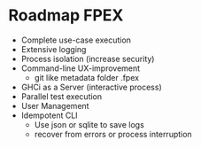 # Roadmap FPEX

* Complete use-case execution
* Extensive logging
* Process isolation (increase security)
* Command-line UX-improvement
  * git like metadata folder .fpex
* GHCi as a Server (interactive process)
* Parallel test execution
* User Management
* Idempotent CLI
  * Use json or sqlite to save logs
  * recover from errors or process interruption
